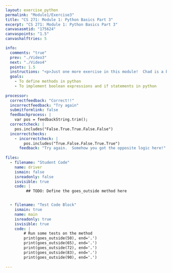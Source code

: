 ```yaml
---
layout: exercise_python
permalink: "Module1/Exercise3"
title: "CS 271: Module 1: Python Basics Part 3"
excerpt: "CS 271: Module 1: Python Basics Part 3"
canvasasmtid: "175624"
canvaspoints: "1.5"
canvashalftries: 5

info:
  comments: "true"
  prev: "./Video3"
  next: "./Video4"
  points: 1.5
  instructions: "<p>Just one more exercise in this module!  Chad is a big baby when it comes to going outside.  He only goes outside if it's more than 60 degrees Fahrenheit but less than 80 degrees Fahrenheit.  Write a method called <code>goes_outside</code> that takes one parameter for the temperature and returns <code>True</code> if Chad is willing to go outside and <code>False</code> otherwise."
  goals:
    - To define methods in python
    - To implement boolean expressions and if statements in python
    
processor:  
  correctfeedback: "Correct!!" 
  incorrectfeedback: "Try again"
  submitformlink: false
  feedbackprocess: | 
    var pos = feedbackString.trim();
  correctcheck: |
    pos.includes("False.True.True.False.False")
  incorrectchecks:
    - incorrectcheck: |
        pos.includes("True.False.False.True.True")
      feedback: "Try again.  Somehow you got the opposite logic here!" 
 
files:
  - filename: "Student Code"
    name: driver
    ismain: false
    isreadonly: false
    isvisible: true
    code: | 
         ## TODO: Define the goes_outside method here


  - filename: "Test Code Block"
    ismain: true
    name: main
    isreadonly: true
    isvisible: true
    code: |
        # Run some tests on the method
        print(goes_outside(50), end='.')
        print(goes_outside(65), end='.')
        print(goes_outside(72), end='.')
        print(goes_outside(83), end='.')
        print(goes_outside(90), end='.')
        
---
```

